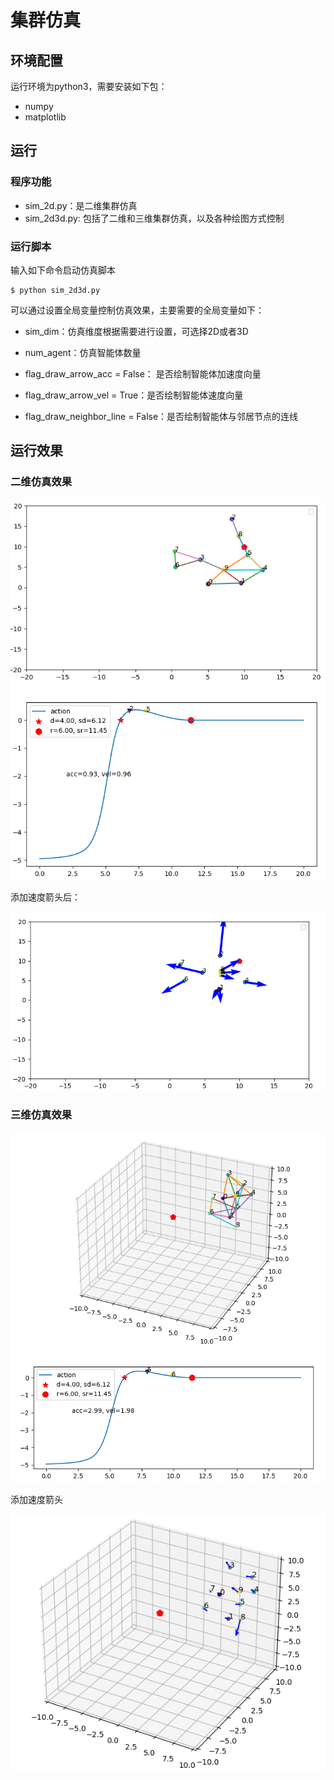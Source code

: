 # 集群仿真



## 环境配置

运行环境为python3，需要安装如下包：

- numpy
- matplotlib

## 运行

### 程序功能

- sim_2d.py：是二维集群仿真
- sim_2d3d.py: 包括了二维和三维集群仿真，以及各种绘图方式控制

### 运行脚本

输入如下命令启动仿真脚本

```shell
$ python sim_2d3d.py
```

可以通过设置全局变量控制仿真效果，主要需要的全局变量如下：

- sim_dim：仿真维度根据需要进行设置，可选择2D或者3D
- num_agent：仿真智能体数量

- flag_draw_arrow_acc = False： 是否绘制智能体加速度向量

- flag_draw_arrow_vel = True：是否绘制智能体速度向量

- flag_draw_neighbor_line = False：是否绘制智能体与邻居节点的连线

## 运行效果

### 二维仿真效果

![sim_olfati_saber_2d](imgs/sim_olfati_saber_2d.png)

添加速度箭头后：

![sim_olfati_saber_2d_arrow_vel](imgs/sim_olfati_saber_2d_arrow_vel.png)

### 三维仿真效果

![sim_olfati_saber_3d](imgs/sim_olfati_saber_3d.png)

添加速度箭头

![sim_olfati_saber_3d_arrow_vel](imgs/sim_olfati_saber_3d_arrow_vel.png)
